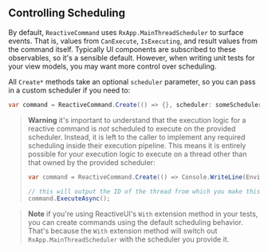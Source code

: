 ## Controlling Scheduling

By default, `ReactiveCommand` uses `RxApp.MainThreadScheduler` to surface events. That is, values from `CanExecute`, `IsExecuting`, and result values from the command itself. Typically UI components are subscribed to these observables, so it's a sensible default. However, when writing unit tests for your view models, you may want more control over scheduling.

All `Create*` methods take an optional `scheduler` parameter, so you can pass in a custom scheduler if you need to:

```cs
var command = ReactiveCommand.Create(() => {}, scheduler: someScheduler);
```

> **Warning** it's important to understand that the execution logic for a reactive command is *not* scheduled to execute on the provided scheduler. Instead, it is left to the caller to implement any required scheduling inside their execution pipeline. This means it is entirely possible for your execution logic to execute on a thread other than that owned by the provided scheduler:
>
> ```cs
> var command = ReactiveCommand.Create(() => Console.WriteLine(Environment.CurrentManagedThreadId), scheduler: RxApp.MainThreadScheduler);
>
> // this will output the ID of the thread from which you make this call, not necessarily the ID of the main thread!
> command.ExecuteAsync();
> ```

> **Note** if you're using ReactiveUI's `With` extension method in your tests, you can create commands using the default scheduling behavior. That's because the `With` extension method will switch out `RxApp.MainThreadScheduler` with the scheduler you provide it.

